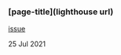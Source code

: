 ### [page-title](lighthouse url)

[issue](https://github.com/picfair/fleetnation/pull/3549)

25 Jul 2021
